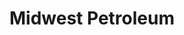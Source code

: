 ---
title: "Midwest Petroleum"
url: /rolla/midwest-petroleum-north-bishop-avenue/
shop: convenience
---